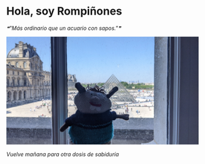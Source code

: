 # Hola, soy Rompiñones

<!--STARTS_HERE_QUOTE_README-->
<i>❝"Más ordinario que un acuario con sapos."❞</i>
<!--ENDS_HERE_QUOTE_README-->

<!--START_SECTION:update_image-->
![alt text](https://raw.githubusercontent.com/focaalvarez/rompinones/main/.github/images/IMG_20220430_130113.jpg?raw=true)
<!--END_SECTION:update_image-->

*Vuelve mañana para otra dosis de sabiduría*
